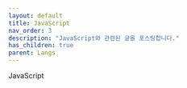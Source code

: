 ```yaml
---
layout: default
title: JavaScript
nav_order: 3
description: "JavaScript와 관련된 글을 포스팅합니다."
has_children: true
parent: Langs
---
```

JavaScript